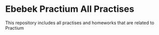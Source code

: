 # Ebebek Practium All Practises
This repository includes all practises and homeworks that are related to Practium
